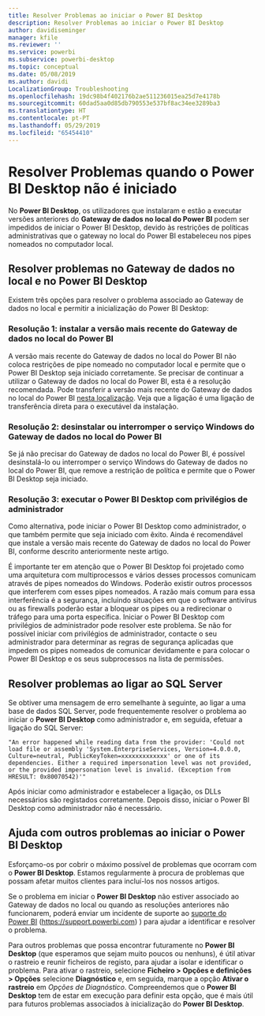 ```yaml
---
title: Resolver Problemas ao iniciar o Power BI Desktop
description: Resolver Problemas ao iniciar o Power BI Desktop
author: davidiseminger
manager: kfile
ms.reviewer: ''
ms.service: powerbi
ms.subservice: powerbi-desktop
ms.topic: conceptual
ms.date: 05/08/2019
ms.author: davidi
LocalizationGroup: Troubleshooting
ms.openlocfilehash: 19dc98b4f402176b2ae511236015ea25d7e4178b
ms.sourcegitcommit: 60dad5aa0d85db790553e537bf8ac34ee3289ba3
ms.translationtype: HT
ms.contentlocale: pt-PT
ms.lasthandoff: 05/29/2019
ms.locfileid: "65454410"
---
```

# <a name="resolve-issues-when-power-bi-desktop-will-not-launch"></a>Resolver Problemas quando o Power BI Desktop não é iniciado
No **Power BI Desktop**, os utilizadores que instalaram e estão a executar versões anteriores do **Gateway de dados no local do Power BI** podem ser impedidos de iniciar o Power BI Desktop, devido às restrições de políticas administrativas que o gateway no local do Power BI estabeleceu nos pipes nomeados no computador local. 

## <a name="resolve-issues-with-the-on-premises-data-gateway-and-power-bi-desktop"></a>Resolver problemas no Gateway de dados no local e no Power BI Desktop
Existem três opções para resolver o problema associado ao Gateway de dados no local e permitir a inicialização do Power BI Desktop:

### <a name="resolution-1-install-the-latest-version-of-power-bi-on-premises-data-gateway"></a>Resolução 1: instalar a versão mais recente do Gateway de dados no local do Power BI
A versão mais recente do Gateway de dados no local do Power BI não coloca restrições de pipe nomeado no computador local e permite que o Power BI Desktop seja iniciado corretamente. Se precisar de continuar a utilizar o Gateway de dados no local do Power BI, esta é a resolução recomendada. Pode transferir a versão mais recente do Gateway de dados no local do Power BI [nesta localização](https://go.microsoft.com/fwlink/?LinkId=698863). Veja que a ligação é uma ligação de transferência direta para o executável da instalação.

### <a name="resolution-2-uninstall-or-stop-the-power-bi-on-premises-data-gateway-windows-service"></a>Resolução 2: desinstalar ou interromper o serviço Windows do Gateway de dados no local do Power BI
Se já não precisar do Gateway de dados no local do Power BI, é possível desinstalá-lo ou interromper o serviço Windows do Gateway de dados no local do Power BI, que remove a restrição de política e permite que o Power BI Desktop seja iniciado.

### <a name="resolution-3-run-power-bi-desktop-with-administrator-privilege"></a>Resolução 3: executar o Power BI Desktop com privilégios de administrador
Como alternativa, pode iniciar o Power BI Desktop como administrador, o que também permite que seja iniciado com êxito. Ainda é recomendável que instale a versão mais recente do Gateway de dados no local do Power BI, conforme descrito anteriormente neste artigo.

É importante ter em atenção que o Power BI Desktop foi projetado como uma arquitetura com multiprocessos e vários desses processos comunicam através de pipes nomeados do Windows. Poderão existir outros processos que interferem com esses pipes nomeados. A razão mais comum para essa interferência é a segurança, incluindo situações em que o software antivírus ou as firewalls poderão estar a bloquear os pipes ou a redirecionar o tráfego para uma porta específica. Iniciar o Power BI Desktop com privilégios de administrador pode resolver este problema. Se não for possível iniciar com privilégios de administrador, contacte o seu administrador para determinar as regras de segurança aplicadas que impedem os pipes nomeados de comunicar devidamente e para colocar o Power BI Desktop e os seus subprocessos na lista de permissões.

## <a name="resolve-issues-when-connecting-to-sql-server"></a>Resolver problemas ao ligar ao SQL Server
Se obtiver uma mensagem de erro semelhante à seguinte, ao ligar a uma base de dados SQL Server, pode frequentemente resolver o problema ao iniciar o **Power BI Desktop** como administrador e, em seguida, efetuar a ligação do SQL Server:

    "An error happened while reading data from the provider: 'Could not load file or assembly 'System.EnterpriseServices, Version=4.0.0.0, Culture=neutral, PublicKeyToken=xxxxxxxxxxxxx' or one of its dependencies. Either a required impersonation level was not provided, or the provided impersonation level is invalid. (Exception from HRESULT: 0x80070542)'"

Após iniciar como administrador e estabelecer a ligação, os DLLs necessários são registados corretamente. Depois disso, iniciar o Power BI Desktop como administrador não é necessário.

## <a name="help-with-other-issues-when-launching-power-bi-desktop"></a>Ajuda com outros problemas ao iniciar o Power BI Desktop
Esforçamo-os por cobrir o máximo possível de problemas que ocorram com o **Power BI Desktop**. Estamos regularmente à procura de problemas que possam afetar muitos clientes para incluí-los nos nossos artigos.

Se o problema em iniciar o **Power BI Desktop** não estiver associado ao Gateway de dados no local ou quando as resoluções anteriores não funcionarem, poderá enviar um incidente de suporte ao [suporte do Power BI](https://support.powerbi.com) (https://support.powerbi.com) ) para ajudar a identificar e resolver o problema.

Para outros problemas que possa encontrar futuramente no **Power BI Desktop** (que esperamos que sejam muito poucos ou nenhuns), é útil ativar o rastreio e reunir ficheiros de registo, para ajudar a isolar e identificar o problema. Para ativar o rastreio, selecione **Ficheiro > Opções e definições > Opções** selecione **Diagnóstico** e, em seguida, marque a opção **Ativar o rastreio** em *Opções de Diagnóstico*. Compreendemos que o **Power BI Desktop** tem de estar em execução para definir esta opção, que é mais útil para futuros problemas associados à inicialização do **Power BI Desktop**.

